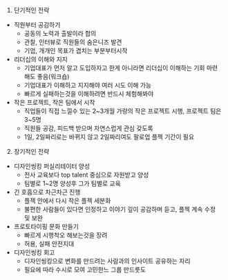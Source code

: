 1. 단기적인 전략
- 직원부터 공감하기
  - 공동의 노력과 출발이라 합의
  - 관찰, 인터뷰로 직원들의 숨은니즈 발견
  - 기업, 개개인 목표가 겹치는 부분부터시작
- 리더십의 이해와 지지
  - 기업대표가 먼저 알고 도입하자고 한게 아니라면 리더십이 이해하는 기회 마련해도 좋음(워크숍)
  - 기업대표가 이해하고 지지해야 여러 시도 이해 가능
  - 빠르게 실패하는것을 이해하려면 반드시 체험해봐야
- 작은 프로젝트, 작은 팀에서 시작
  - 직업들이 직접 느낄수 있는 2~3개월 가량의 작은 프로젝트 시행, 프로젝트 팀은 3~5명
  - 직원들 공감, 피드백 받으며 자연스럽게 관심 갖도록
  - 1일, 2일짜리로는 바뀌지 않고 2일짜리여도 팔로업 플젝 기간이 필요
2. 장기적인 전략
- 디자인씽킹 퍼실리테이터 양성
  - 전사 교육보다 top talent 중심으로 자원받고 양성
  - 팀별로 1~2명 양성후 그가 팀별로 교육
- 긴 호흡으로 차근차근 진행
  - 플젝 안에서 다시 작은 플젝 세분화
  - 불편한 사람들이 있다면 인정하고 이야기 깊이 공감하며 듣고, 플젝 계속 수정 및 보완
- 프로토타이핑 문화 만들기
  - 빠르게 시행착오 해보는것을 장려
  - 허용, 실패 안전지대
- 디자인씽킹 회고
  - 디자인씽킹으로 변화를 만드려는 사람과의 인사이트 공유하는 자리
  - 필요에 따라 수시로 모여 고민한느 그룹 만드룻도
